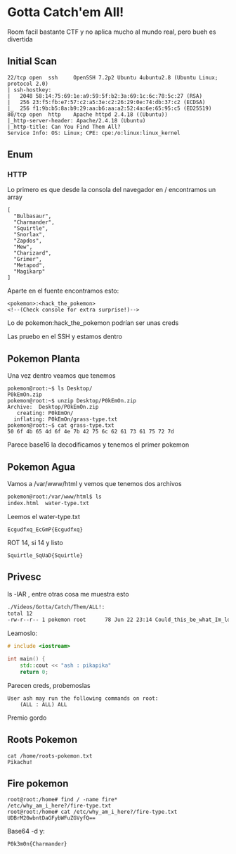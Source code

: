 # Gotta Catch'em All!

Room facil bastante CTF y no aplica mucho al mundo real, pero bueh es divertida
## Initial Scan 
```
22/tcp open  ssh     OpenSSH 7.2p2 Ubuntu 4ubuntu2.8 (Ubuntu Linux; protocol 2.0)
| ssh-hostkey: 
|   2048 58:14:75:69:1e:a9:59:5f:b2:3a:69:1c:6c:78:5c:27 (RSA)
|   256 23:f5:fb:e7:57:c2:a5:3e:c2:26:29:0e:74:db:37:c2 (ECDSA)
|_  256 f1:9b:b5:8a:b9:29:aa:b6:aa:a2:52:4a:6e:65:95:c5 (ED25519)
80/tcp open  http    Apache httpd 2.4.18 ((Ubuntu))
|_http-server-header: Apache/2.4.18 (Ubuntu)
|_http-title: Can You Find Them All?
Service Info: OS: Linux; CPE: cpe:/o:linux:linux_kernel
```

## Enum

### HTTP

Lo primero es que desde la consola del navegador en / encontramos un array
```
[
  "Bulbasaur",
  "Charmander",
  "Squirtle",
  "Snorlax",
  "Zapdos",
  "Mew",
  "Charizard",
  "Grimer",
  "Metapod",
  "Magikarp"
]
```

Aparte en el fuente encontramos esto:
```
<pokemon>:<hack_the_pokemon>
<!--(Check console for extra surprise!)-->
```

Lo de pokemon:hack_the_pokemon podrían ser unas creds

Las pruebo en el SSH y estamos dentro

## Pokemon Planta

Una vez dentro veamos que tenemos

```
pokemon@root:~$ ls Desktop/
P0kEmOn.zip
pokemon@root:~$ unzip Desktop/P0kEmOn.zip
Archive:  Desktop/P0kEmOn.zip
   creating: P0kEmOn/
  inflating: P0kEmOn/grass-type.txt
pokemon@root:~$ cat grass-type.txt  
50 6f 4b 65 4d 6f 4e 7b 42 75 6c 62 61 73 61 75 72 7d
```
Parece base16 la decodificamos y tenemos el primer pokemon

## Pokemon Agua

Vamos a /var/www/html y vemos que tenemos dos  archivos
```bash
pokemon@root:/var/www/html$ ls
index.html  water-type.txt
```
Leemos el water-type.txt
```
Ecgudfxq_EcGmP{Ecgudfxq}
```

ROT 14, si 14 y listo
```
Squirtle_SqUaD{Squirtle}
```

## Privesc

ls -lAR , entre otras cosa me muestra esto
```bash
./Videos/Gotta/Catch/Them/ALL!:
total 12
-rw-r--r-- 1 pokemon root      78 Jun 22 23:14 Could_this_be_what_Im_looking_for?.cplusplus
```
Leamoslo:
```C++
# include <iostream>

int main() {
	std::cout << "ash : pikapika"
	return 0;
```

Parecen creds, probemoslas

```
User ash may run the following commands on root:
    (ALL : ALL) ALL
```
Premio gordo

## Roots Pokemon

```
cat /home/roots-pokemon.txt 
Pikachu!
```

## Fire pokemon

```
root@root:/home# find / -name fire* 
/etc/why_am_i_here?/fire-type.txt
root@root:/home# cat /etc/why_am_i_here?/fire-type.txt
UDBrM20wbntDaGFybWFuZGVyfQ==
```

Base64 -d y:
```
P0k3m0n{Charmander}
```

